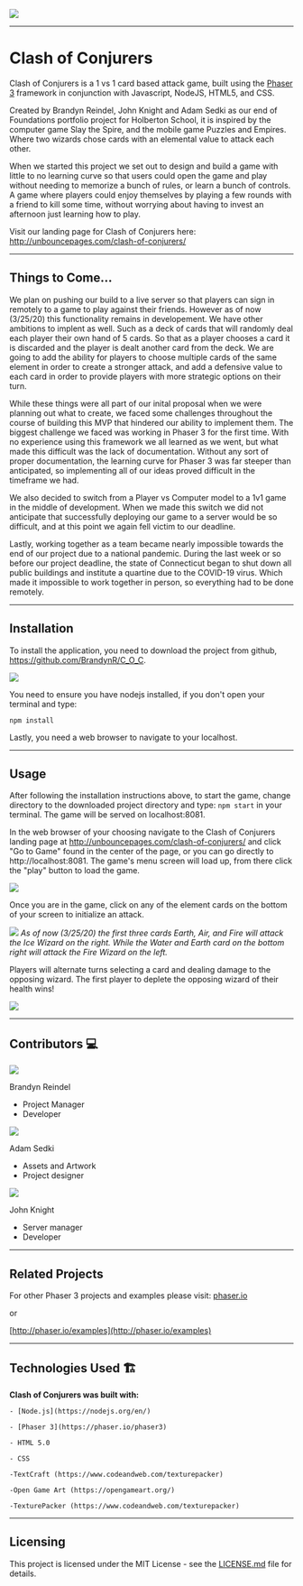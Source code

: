![](https://i.imgur.com/v8JkaeP.png)

---

# Clash of Conjurers

Clash of Conjurers is a 1 vs 1 card based attack game, built using the [Phaser 3](https://phaser.io/) framework in conjunction with Javascript, NodeJS, HTML5, and CSS.

Created by Brandyn Reindel, John Knight and Adam Sedki as our end of Foundations portfolio project for Holberton School, it is inspired by the computer game Slay the Spire, and the mobile game Puzzles and Empires. Where two wizards chose cards with an elemental value to attack each other.

When we started this project we set out to design and build a game with little to no learning curve so that users could open the game and play without needing to memorize a bunch of rules, or learn a bunch of controls. A game where players could enjoy themselves by playing a few rounds with a friend to kill some time, without worrying about having to invest an afternoon just learning how to play.

Visit our landing page for Clash of Conjurers here: http://unbouncepages.com/clash-of-conjurers/

---

## Things to Come...
We plan on pushing our build to a live server so that players can sign in remotely to a game to play against their friends. However as of now (3/25/20) this functionality remains in developement. We have other ambitions to implent as well. Such as a deck of cards that will randomly deal each player their own hand of 5 cards. So that as a player chooses a card it is discarded and the player is dealt another card from the deck. We are going to add the ability for players to choose multiple cards of the same element in order to create a stronger attack, and add a defensive value to each card in order to provide players with more strategic options on their turn.

While these things were all part of our inital proposal when we were planning out what to create, we faced some challenges throughout the course of building this MVP that hindered our ability to implement them. The biggest challenge we faced was working in Phaser 3 for the first time. With no experience using this framework we all learned as we went, but what made this difficult was the lack of documentation. Without any sort of proper documentation, the learning curve for Phaser 3 was far steeper than anticipated, so implementing all of our ideas proved difficult in the timeframe we had. 

We also decided to switch from a Player vs Computer model to a 1v1 game in the middle of development. When we made this switch we did not anticipate that successfully deploying our game to a server would be so difficult, and at this point we again fell victim to our deadline.

Lastly, working together as a team became nearly impossible towards the end of our project due to a national pandemic. During the last week or so before our project deadline, the state of Connecticut began to shut down all public buildings and institute a quartine due to the COVID-19 virus. Which made it impossible to work together in person, so everything had to be done remotely.

---

## Installation

To install the application, you need to download the project from github, https://github.com/BrandynR/C_O_C.

![](https://i.imgur.com/ItP83lL.png)

You need to ensure you have nodejs installed, if you don't open your terminal and type:

<code>npm install</code>

Lastly, you need a web browser to navigate to your localhost.

---

## Usage
After following the installation instructions above, to start the game, change directory to the downloaded project directory and type: <code>npm start</code> in your terminal. The game will be served on localhost:8081.

In the web browser of your choosing navigate to the Clash of Conjurers landing page at http://unbouncepages.com/clash-of-conjurers/ and click "Go to Game" found in the center of the page, or you can go directly to http://localhost:8081. The game's menu screen will load up, from there click the "play" button to load the game.

![](https://i.imgur.com/taGmBaU.jpg)


Once you are in the game, click on any of the element cards on the bottom of your screen to initialize an attack.

![](https://i.imgur.com/nDxhJux.jpg)
*As of now (3/25/20) the first three cards Earth, Air, and Fire will attack the Ice Wizard on the right. While the Water and Earth card on the bottom right will attack the Fire Wizard on the left.*

Players will alternate turns selecting a card and dealing damage to the opposing wizard. The first player to deplete the opposing wizard of their health wins!

![](https://i.imgur.com/nwYrtgV.jpg)



---

## Contributors :computer:
![](https://i.imgur.com/Unn435I.png)

Brandyn Reindel 
* Project Manager
* Developer 


![](https://i.imgur.com/ZR3KhGu.png)

Adam Sedki 
* Assets and Artwork
* Project designer


![](https://i.imgur.com/EL6fuOG.png)

John Knight
* Server manager 
* Developer


---

## Related Projects
For other Phaser 3 projects and examples please visit:
[phaser.io](https://phaser.io)

or

[http://phaser.io/examples](http://phaser.io/examples)


---

## Technologies Used :building_construction:

<b>Clash of Conjurers was built with:</b>

    - [Node.js](https://nodejs.org/en/)
    
    - [Phaser 3](https://phaser.io/phaser3)
    
    - HTML 5.0
    
    - CSS
    
    -TextCraft (https://www.codeandweb.com/texturepacker)
    
    -Open Game Art (https://opengameart.org/)
    
    -TexturePacker (https://www.codeandweb.com/texturepacker)


---

## Licensing
This project is licensed under the MIT License - see the [LICENSE.md](https://github.com/digitsensitive/phaser3-typescript/blob/master/LICENSE) file for details.